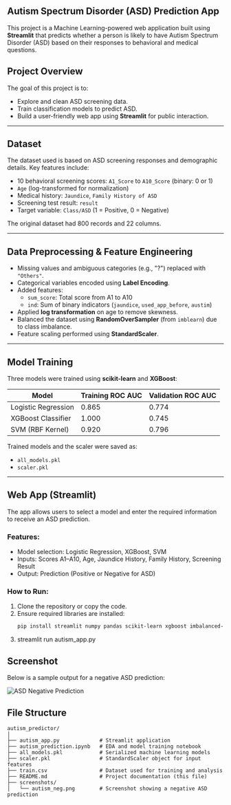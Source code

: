 ##  Autism Spectrum Disorder (ASD) Prediction App

This project is a Machine Learning-powered web application built using **Streamlit** that predicts whether a person is likely to have Autism Spectrum Disorder (ASD) based on their responses to behavioral and medical questions.

##  Project Overview

The goal of this project is to:
- Explore and clean ASD screening data.
- Train classification models to predict ASD.
- Build a user-friendly web app using **Streamlit** for public interaction.

---

##  Dataset

The dataset used is based on ASD screening responses and demographic details. Key features include:

- 10 behavioral screening scores: `A1_Score` to `A10_Score` (binary: 0 or 1)
- `Age` (log-transformed for normalization)
- Medical history: `Jaundice`, `Family History of ASD`
- Screening test result: `result`
- Target variable: `Class/ASD` (1 = Positive, 0 = Negative)

The original dataset had 800 records and 22 columns.

---

##  Data Preprocessing & Feature Engineering

- Missing values and ambiguous categories (e.g., "?") replaced with `"Others"`.
- Categorical variables encoded using **Label Encoding**.
- Added features:
  - `sum_score`: Total score from A1 to A10
  - `ind`: Sum of binary indicators (`jaundice`, `used_app_before`, `austim`)
- Applied **log transformation** on age to remove skewness.
- Balanced the dataset using **RandomOverSampler** (from `imblearn`) due to class imbalance.
- Feature scaling performed using **StandardScaler**.

---

##  Model Training

Three models were trained using **scikit-learn** and **XGBoost**:

| Model                 | Training ROC AUC | Validation ROC AUC |
|----------------------|------------------|---------------------|
| Logistic Regression  | 0.865            | 0.774               |
| XGBoost Classifier   | 1.000            | 0.745               |
| SVM (RBF Kernel)     | 0.920            | 0.796               |

Trained models and the scaler were saved as:
- `all_models.pkl`
- `scaler.pkl`

---

##  Web App (Streamlit)

The app allows users to select a model and enter the required information to receive an ASD prediction.

### Features:
- Model selection: Logistic Regression, XGBoost, SVM
- Inputs: Scores A1–A10, Age, Jaundice History, Family History, Screening Result
- Output: Prediction (Positive or Negative for ASD)

### How to Run:

1. Clone the repository or copy the code.
2. Ensure required libraries are installed:
   ```bash
   pip install streamlit numpy pandas scikit-learn xgboost imbalanced-learn

3. streamlit run autism_app.py

## Screenshot

Below is a sample output for a negative ASD prediction:

![ASD Negative Prediction](screenshots/autism%20neg.PNG)



## File Structure

```text
autism_predictor/
│
├── autism_app.py             # Streamlit application
├── autism_prediction.ipynb   # EDA and model training notebook
├── all_models.pkl            # Serialized machine learning models
├── scaler.pkl                # StandardScaler object for input features
├── train.csv                 # Dataset used for training and analysis
├── README.md                 # Project documentation (this file)
├── screenshots/
│   └── autism_neg.png        # Screenshot showing a negative ASD prediction

